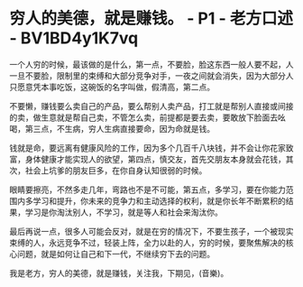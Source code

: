 # 穷人的美德，就是赚钱。 - P1 - 老方口述 - BV1BD4y1K7vq

一个人穷的时候，最该做的是什么，第一点，不要脸，脸这东西一般人要不起，人一旦不要脸，限制里的束缚和大部分竞争对手，一夜之间就会消失，因为大部分人只愿意凭本事吃饭，这碗饭的名字叫做，假清高，第二点。

不要懒，赚钱要么卖自己的产品，要么帮别人卖产品，打工就是帮别人直接或间接的卖，做生意就是帮自己卖，不管怎么卖，前提都是要去卖，要敢放下脸面去吆喝，第三点，不生病，穷人生病直接要命，因为命就是钱。

钱就是命，要远离有健康风险的工作，因为多个几百千八块钱，并不会让你花家致富，身体健康才能实现人的欲望，第四点，慎交友，首先交朋友本身就会花钱，其次，社会上坑爹的朋友巨多，在你自身认知很弱的时候。

眼睛要擦亮，不然多走几年，弯路也不是不可能，第五点，多学习，要在你能力范围内多学习和提升，你未来的竞争力和主动选择的权利，就是你长年不断累积的结果，学习是你淘汰别人，不学习，就是等人和社会来淘汰你。

最后再说一点，很多人可能会反对，就是在穷的情况下，不要生孩子，一个被现实束缚的人，永远竞争不过，轻装上阵，全力以赴的人，穷的时候，要聚焦解决的核心问题，就是如何让自己和下一代，不继续穷下去的问题。

我是老方，穷人的美德，就是赚钱，关注我，下期见，(音樂)。